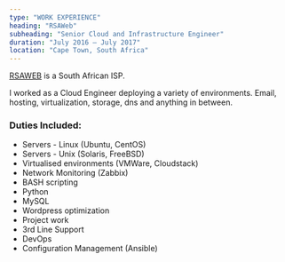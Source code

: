 ```yaml
---
type: "WORK EXPERIENCE"
heading: "RSAWeb"
subheading: "Senior Cloud and Infrastructure Engineer"
duration: "July 2016 – July 2017"
location: "Cape Town, South Africa"
---
```


<a href="http://www.rsaweb.co.za/" target="_blank">RSAWEB</a> is a South African ISP.

I worked as a Cloud Engineer deploying a variety of environments. Email, hosting, virtualization, storage, dns and anything in between.

### Duties Included:

* Servers - Linux (Ubuntu, CentOS)
* Servers - Unix (Solaris, FreeBSD)
* Virtualised environments (VMWare, Cloudstack)
* Network Monitoring (Zabbix)
* BASH scripting
* Python
* MySQL
* Wordpress optimization 
* Project work
* 3rd Line Support
* DevOps
* Configuration Management (Ansible)
